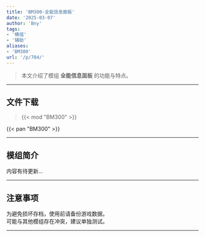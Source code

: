 ```yaml
---
title: 'BM300-全能信息面板'
date: '2025-03-07'
author: 'Bny'
tags:
- '模组'
- '辅助'
aliases:
- 'BM300'
url: '/p/704/'
---
```


> 本文介绍了模组 **全能信息面板** 的功能与特点。

---

## 文件下载  

> {{< mod "BM300" >}}  

{{< pan "BM300" >}}  

---

## 模组简介

>  
内容有待更新...  

---

## 注意事项

>  
为避免损坏存档，使用前请备份游戏数据。  
可能与其他模组存在冲突，建议单独测试。  

---


